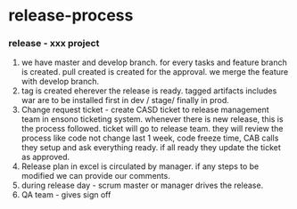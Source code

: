 # release-process 
### release - xxx project
1. we have master and develop branch. for every tasks and feature branch is created. pull created is created for the approval. we merge the feature with develop branch. 
2. tag is created eherever the release is ready. tagged artifacts includes war are to be installed first in dev / stage/ finally in prod.
3. Change request ticket - create CASD ticket to release management team in ensono ticketing system.
whenever there is new release, this is the process followed. ticket will go to release team. they will review the process like code not change last 1 week, code freeze time, CAB calls they setup and ask everything ready. if all ready they update the ticket as approved.
4. Release plan in excel is circulated by manager.  if any steps to be modified we can provide our comments.
5. during release day - scrum master or manager drives the release. 
6. QA team - gives sign off
